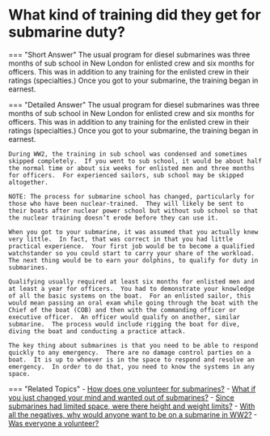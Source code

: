# What kind of training did they get for submarine duty?


=== "Short Answer"
    The usual program for diesel submarines was three months of sub school in New London for enlisted crew and six months for officers. This was in addition to any training for the enlisted crew in their ratings (specialties.)  Once you got to your submarine, the training began in earnest.

=== "Detailed Answer"
    The usual program for diesel submarines was three months of sub school in New London for enlisted crew and six months for officers.  This was in addition to any training for the enlisted crew in their ratings (specialties.)  Once you got to your submarine, the training began in earnest.

    During WW2, the training in sub school was condensed and sometimes skipped completely.  If you went to sub school, it would be about half the normal time or about six weeks for enlisted men and three months for officers.  For experienced sailors, sub school may be skipped altogether.

    NOTE: The process for submarine school has changed, particularly for those who have been nuclear-trained.  They will likely be sent to their boats after nuclear power school but without sub school so that the nuclear training doesn’t erode before they can use it.

    When you got to your submarine, it was assumed that you actually knew very little.  In fact, that was correct in that you had little practical experience.  Your first job would be to become a qualified watchstander so you could start to carry your share of the workload.  The next thing would be to earn your dolphins, to qualify for duty in submarines.

    Qualifying usually required at least six months for enlisted men and at least a year for officers.  You had to demonstrate your knowledge of all the basic systems on the boat.  For an enlisted sailor, this would mean passing an oral exam while going through the boat with the Chief of the boat (COB) and then with the commanding officer or executive officer.  An officer would qualify on another, similar submarine.  The process would include rigging the boat for dive, diving the boat and conducting a practice attack.

    The key thing about submarines is that you need to be able to respond quickly to any emergency.  There are no damage control parties on a boat.  It is up to whoever is in the space to respond and resolve an emergency.  In order to do that, you need to know the systems in any space.

=== "Related Topics"
    - [How does one volunteer for submarines?](./how-does-one-volunteer-for-submarines.md)
    - [What if you just changed your mind and wanted out of submarines?](./what-if-you-just-changed-your-mind-and-wanted-out-of-submarines.md)
    - [Since submarines had limited space, were there height and weight limits?](./since-submarines-had-limited-space-were-there-height-and-weight-limits.md)
    - [With all the negatives, why would anyone want to be on a submarine in WW2?](./with-all-the-negatives-why-would-anyone-want-to-be-on-a-submarine-in-ww2.md)
    - [Was everyone a volunteer?](./was-everyone-a-volunteer.md)
